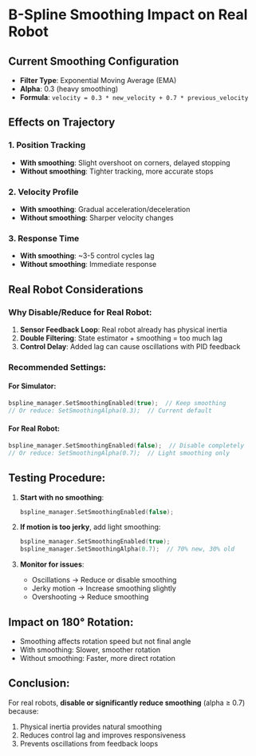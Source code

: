 # B-Spline Smoothing Impact on Real Robot

## Current Smoothing Configuration
- **Filter Type**: Exponential Moving Average (EMA)
- **Alpha**: 0.3 (heavy smoothing)
- **Formula**: `velocity = 0.3 * new_velocity + 0.7 * previous_velocity`

## Effects on Trajectory

### 1. Position Tracking
- **With smoothing**: Slight overshoot on corners, delayed stopping
- **Without smoothing**: Tighter tracking, more accurate stops

### 2. Velocity Profile
- **With smoothing**: Gradual acceleration/deceleration
- **Without smoothing**: Sharper velocity changes

### 3. Response Time
- **With smoothing**: ~3-5 control cycles lag
- **Without smoothing**: Immediate response

## Real Robot Considerations

### Why Disable/Reduce for Real Robot:
1. **Sensor Feedback Loop**: Real robot already has physical inertia
2. **Double Filtering**: State estimator + smoothing = too much lag
3. **Control Delay**: Added lag can cause oscillations with PID feedback

### Recommended Settings:

#### For Simulator:
```cpp
bspline_manager.SetSmoothingEnabled(true);  // Keep smoothing
// Or reduce: SetSmoothingAlpha(0.3);  // Current default
```

#### For Real Robot:
```cpp
bspline_manager.SetSmoothingEnabled(false);  // Disable completely
// Or reduce: SetSmoothingAlpha(0.7);  // Light smoothing only
```

## Testing Procedure:

1. **Start with no smoothing**:
   ```cpp
   bspline_manager.SetSmoothingEnabled(false);
   ```

2. **If motion is too jerky**, add light smoothing:
   ```cpp
   bspline_manager.SetSmoothingEnabled(true);
   bspline_manager.SetSmoothingAlpha(0.7);  // 70% new, 30% old
   ```

3. **Monitor for issues**:
   - Oscillations → Reduce or disable smoothing
   - Jerky motion → Increase smoothing slightly
   - Overshooting → Reduce smoothing

## Impact on 180° Rotation:
- Smoothing affects rotation speed but not final angle
- With smoothing: Slower, smoother rotation
- Without smoothing: Faster, more direct rotation

## Conclusion:
For real robots, **disable or significantly reduce smoothing** (alpha ≥ 0.7) because:
1. Physical inertia provides natural smoothing
2. Reduces control lag and improves responsiveness
3. Prevents oscillations from feedback loops